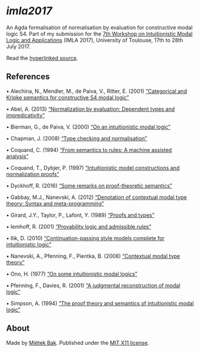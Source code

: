 _imla2017_
==========

An Agda formalisation of normalisation by evaluation for constructive modal logic S4.  Part of my submission for the [7th Workshop on Intuitionistic Modal Logic and Applications](https://sites.google.com/site/modallogicimla2017/) (IMLA 2017), University of Toulouse, 17th to 28th July 2017.

Read the [hyperlinked source](https://mietek.github.io/imla2017/).


References
----------

• Alechina, N., Mendler, M., de Paiva, V., Ritter, E. (2001) [“Categorical and Kripke semantics for constructive S4 modal logic”](http://dx.doi.org/10.1007/3-540-44802-0_21)

• Abel, A. (2013) [“Normalization by evaluation: Dependent types and impredicativity”](http://www.cse.chalmers.se/~abela/habil.pdf)

• Bierman, G., de Paiva, V. (2000) [“On an intuitionistic modal logic”](http://dx.doi.org/10.1023/A:1005291931660)

• Chapman, J. (2008) [“Type checking and normalisation”](http://jmchapman.github.io/papers/thesis.pdf)

• Coquand, C. (1994) [“From semantics to rules: A machine assisted analysis”](http://dx.doi.org/10.1007/BFb0049326)

• Coquand, T., Dybjer, P. (1997) [“Intuitionistic model constructions and normalization proofs”](http://dx.doi.org/10.1017/S0960129596002150)

• Dyckhoff, R. (2016) [“Some remarks on proof-theoretic semantics”](http://dx.doi.org/10.1007/978-3-319-22686-6_5)

• Gabbay, M.J., Nanevski, A. (2012) [“Denotation of contextual modal type theory: Syntax and meta-programming”](http://dx.doi.org/10.1016/j.jal.2012.07.002)

• Girard, J.Y., Taylor, P., Lafont, Y. (1989) [“Proofs and types”](http://www.paultaylor.eu/stable/prot.pdf)

• Iemhoff, R. (2001) [“Provability logic and admissible rules”](http://www.phil.uu.nl/~iemhoff/Mijn/Papers/proeve.pdf)

• Ilik, D. (2010) [“Continuation-passing style models complete for intuitionistic logic”](http://dx.doi.org/10.1016/j.apal.2012.05.003)

• Nanevski, A., Pfenning, F., Pientka, B. (2008) [“Contextual modal type theory”](http://dx.doi.org/10.1145/1352582.1352591)

• Ono, H. (1977) [“On some intuitionistic modal logics”](http://dx.doi.org/10.2977/prims/1195189604)

• Pfenning, F., Davies, R. (2001) [“A judgmental reconstruction of modal logic”](http://dx.doi.org/10.1017/S0960129501003322)

• Simpson, A. (1994) [“The proof theory and semantics of intuitionistic modal logic”](http://homepages.inf.ed.ac.uk/als/Research/thesis.pdf)


About
-----

Made by [Miëtek Bak](https://mietek.io/).  Published under the [MIT X11 license](LICENSE.md).

